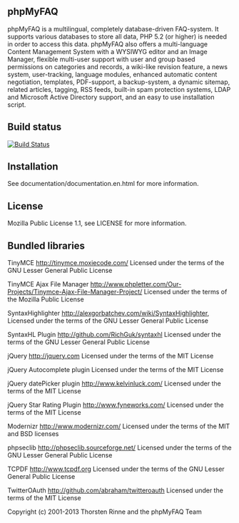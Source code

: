 phpMyFAQ
--------

phpMyFAQ is a multilingual, completely database-driven FAQ-system. It supports
various databases to store all data, PHP 5.2 (or higher) is needed in order to
access this data. phpMyFAQ also offers a multi-language Content Management
System with a WYSIWYG editor and an Image Manager, flexible multi-user support
with user and group based permissions on categories and records, a wiki-like
revision feature, a news system, user-tracking, language modules, enhanced
automatic content negotiation, templates, PDF-support, a backup-system, a
dynamic sitemap, related articles, tagging, RSS feeds, built-in spam protection
systems, LDAP and Microsoft Active Directory support, and an easy to use
installation script.


Build status
------------

[![Build Status](https://secure.travis-ci.org/thorsten/phpMyFAQ.png?branch=2.7)](http://travis-ci.org/thorsten/phpMyFAQ)

Installation
------------

See documentation/documentation.en.html for more information.


License
-------

Mozilla Public License 1.1, see LICENSE for more information.


Bundled libraries
-----------------

TinyMCE
http://tinymce.moxiecode.com/
Licensed under the terms of the GNU Lesser General Public License

TinyMCE Ajax File Manager
http://www.phpletter.com/Our-Projects/Tinymce-Ajax-File-Manager-Project/
Licensed under the terms of the Mozilla Public License

SyntaxHighlighter
http://alexgorbatchev.com/wiki/SyntaxHighlighter,
Licensed under the terms of the GNU Lesser General Public License

SyntaxHL Plugin
http://github.com/RichGuk/syntaxhl
Licensed under the terms of the GNU Lesser General Public License

jQuery
http://jquery.com
Licensed under the terms of the MIT License

jQuery Autocomplete plugin
Licensed under the terms of the MIT License

jQuery datePicker plugin
http://www.kelvinluck.com/
Licensed under the terms of the MIT License

jQuery Star Rating Plugin
http://www.fyneworks.com/
Licensed under the terms of the MIT License

Modernizr
http://www.modernizr.com/
Licensed under the terms of the MIT and BSD licenses

phpseclib
http://phpseclib.sourceforge.net/
Licensed under the terms of the GNU Lesser General Public License

TCPDF
http://www.tcpdf.org
Licensed under the terms of the GNU Lesser General Public License

TwitterOAuth
http://github.com/abraham/twitteroauth
Licensed under the terms of the MIT License


Copyright (c) 2001-2013 Thorsten Rinne and the phpMyFAQ Team
